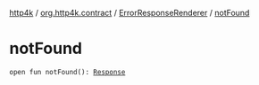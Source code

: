 [http4k](../../index.md) / [org.http4k.contract](../index.md) / [ErrorResponseRenderer](index.md) / [notFound](./not-found.md)

# notFound

`open fun notFound(): `[`Response`](../../org.http4k.core/-response/index.md)